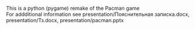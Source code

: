 This is a python (pygame) remake of the Pacman game <br>
For addditional information see presentation/Пояснительная записка.docx, presentation/Тз.docx, presentation/pacman.pptx
